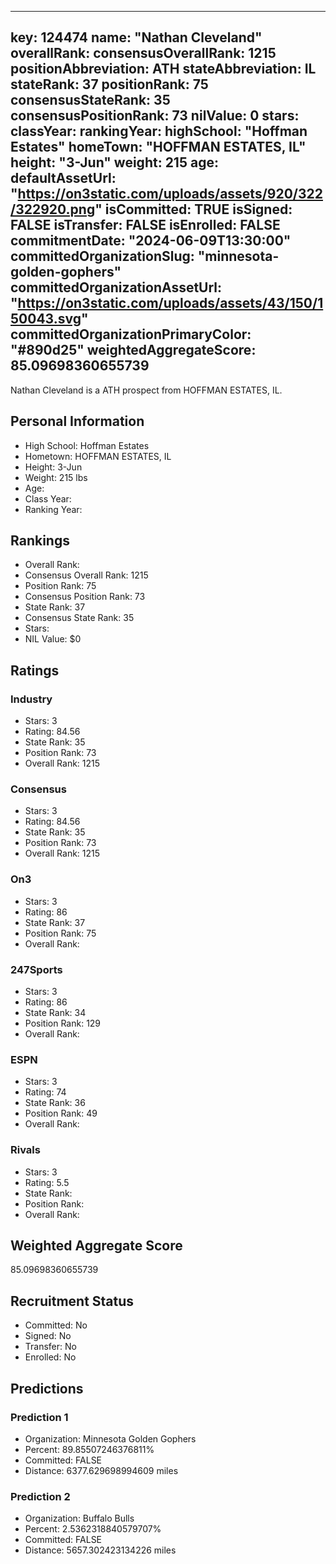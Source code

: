 ---
  key: 124474
  name: "Nathan Cleveland"
  overallRank: 
  consensusOverallRank: 1215
  positionAbbreviation: ATH
  stateAbbreviation: IL
  stateRank: 37
  positionRank: 75
  consensusStateRank: 35
  consensusPositionRank: 73
  nilValue: 0
  stars: 
  classYear: 
  rankingYear: 
  highSchool: "Hoffman Estates"
  homeTown: "HOFFMAN ESTATES, IL"
  height: "3-Jun"
  weight: 215
  age: 
  defaultAssetUrl: "https://on3static.com/uploads/assets/920/322/322920.png"
  isCommitted: TRUE
  isSigned: FALSE
  isTransfer: FALSE
  isEnrolled: FALSE
  commitmentDate: "2024-06-09T13:30:00"
  committedOrganizationSlug: "minnesota-golden-gophers"
  committedOrganizationAssetUrl: "https://on3static.com/uploads/assets/43/150/150043.svg"
  committedOrganizationPrimaryColor: "#890d25"
  weightedAggregateScore: 85.09698360655739
  ---
  
  Nathan Cleveland is a ATH prospect from HOFFMAN ESTATES, IL.
  
  ## Personal Information
  - High School: Hoffman Estates
  - Hometown: HOFFMAN ESTATES, IL
  - Height: 3-Jun
  - Weight: 215 lbs
  - Age: 
  - Class Year: 
  - Ranking Year: 
  
  ## Rankings
  - Overall Rank: 
  - Consensus Overall Rank: 1215
  - Position Rank: 75
  - Consensus Position Rank: 73
  - State Rank: 37
  - Consensus State Rank: 35
  - Stars: 
  - NIL Value: $0
  
  ## Ratings
  
  ### Industry
  - Stars: 3
  - Rating: 84.56
  - State Rank: 35
  - Position Rank: 73
  - Overall Rank: 1215
  
  ### Consensus
  - Stars: 3
  - Rating: 84.56
  - State Rank: 35
  - Position Rank: 73
  - Overall Rank: 1215
  
  ### On3
  - Stars: 3
  - Rating: 86
  - State Rank: 37
  - Position Rank: 75
  - Overall Rank: 
  
  ### 247Sports
  - Stars: 3
  - Rating: 86
  - State Rank: 34
  - Position Rank: 129
  - Overall Rank: 
  
  ### ESPN
  - Stars: 3
  - Rating: 74
  - State Rank: 36
  - Position Rank: 49
  - Overall Rank: 
  
  ### Rivals
  - Stars: 3
  - Rating: 5.5
  - State Rank: 
  - Position Rank: 
  - Overall Rank: 
  
  ## Weighted Aggregate Score
  85.09698360655739
  
  ## Recruitment Status
  - Committed: No
  - Signed: No
  - Transfer: No
  - Enrolled: No
  
  
  
  ## Predictions
  
  ### Prediction 1
  - Organization: Minnesota Golden Gophers
  - Percent: 89.85507246376811%
  - Committed: FALSE
  - Distance: 6377.629698994609 miles
  
  ### Prediction 2
  - Organization: Buffalo Bulls
  - Percent: 2.5362318840579707%
  - Committed: FALSE
  - Distance: 5657.302423134226 miles
  
